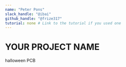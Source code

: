 ```yaml
---
name: "Peter Pons"
slack_handle: "@ibai"
github_handle: "@frize317"
tutorial: none # Link to the tutorial if you used one
---
```


# YOUR PROJECT NAME

<!-- Describe your board in 2-3 sentences. What are you making? What will it do? -->
halloween PCB
<!-- How much is it going to cost? -->

<!-- Tell us a little bit about your design process. What were some challenges? What helped? ***Totally optional*** -->

